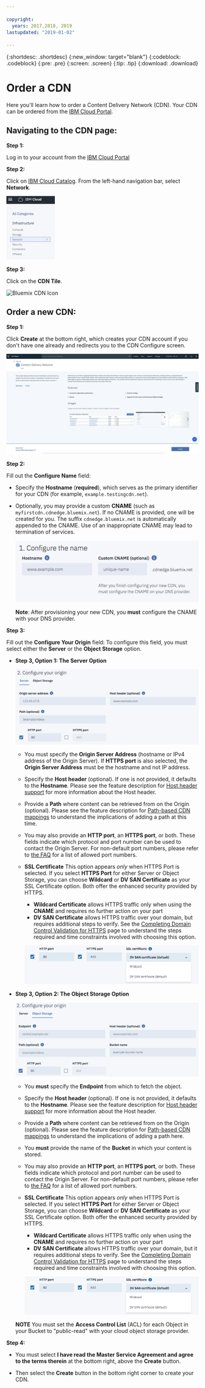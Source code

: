 ```yaml
---

copyright:
  years: 2017,2018, 2019
lastupdated: "2019-01-02"

---
```


{:shortdesc: .shortdesc}
{:new_window: target="blank"}
{:codeblock: .codeblock}
{:pre: .pre}
{:screen: .screen}
{:tip: .tip}
{:download: .download}

# Order a CDN

Here you'll learn how to order a Content Delivery Network (CDN). Your CDN can be ordered from the [IBM Cloud Portal](https://cloud.ibm.com/login).

## Navigating to the CDN page:

**Step 1:**

Log in to your account from the [IBM Cloud Portal](https://cloud.ibm.com/login)

**Step 2:**

Click on [IBM Cloud Catalog](https://cloud.ibm.com/catalog/). From the left-hand navigation bar, select **Network**.

   ![Bluemix CDN Navigation](images/bluemix_navigation.png)

**Step 3:**

Click on the **CDN Tile**.

   ![Bluemix CDN Icon](images/bluemix_tile.png)


## Order a new CDN:

**Step 1:**

Click **Create** at the bottom right, which creates your CDN account if you don't have one already and redirects you to the CDN Configure screen.

   ![CDN overview](images/content-delivery.png)

**Step 2:**

Fill out the **Configure Name** field:  

  * Specify the **Hostname** (**required**), which serves as the primary identifier for your CDN (for example, `example.testingcdn.net`).  
  * Optionally, you may provide a custom **CNAME** (such as `myfirstcdn.cdnedge.bluemix.net`). If no CNAME is provided, one will be created for you. The suffix `cdnedge.bluemix.net` is automatically appended to the CNAME. Use of an inappropriate CNAME may lead to termination of services.

       ![Configure Name](images/configure-hostname-cname.png)  

    **Note**: After provisioning your new CDN, you **must** configure the CNAME with your DNS provider.

**Step 3:**

Fill out the **Configure Your Origin** field: To configure this field, you must select either the **Server** or the **Object Storage** option.  

  * **Step 3, Option 1: The Server Option**

     ![Configure Origin](images/configure-origin-server.png)

      * You must specify the **Origin Server Address** (hostname or IPv4 address of the Origin Server). If **HTTPS port** is also selected, the **Origin Server Address** must be the hostname and not IP address.

      * Specify the **Host header** (optional). If one is not provided, it defaults to the **Hostname**. Please see the feature description for [Host header support](feature-descriptions.html#host-header-support) for more information about the Host header.  

      * Provide a **Path** where content can be retrieved from on the Origin (optional). Please see the feature description for [Path-based CDN mappings](feature-descriptions.html#path-based-cdn-mappings) to understand the implications of adding a path at this time.

      * You may also provide an **HTTP port**, an **HTTPS port**, or both. These fields indicate which protocol and port number can be used to contact the Origin Server. For non-default port numbers, please refer to [the FAQ](faqs.html#are-there-any-restrictions-on-what-http-and-https-port-numbers-are-allowed-for-akamai-) for a list of allowed port numbers.

      * **SSL Certificate** This option appears _only_ when HTTPS Port is selected. If you select **HTTPS Port** for either Server or Object Storage, you can choose **Wildcard** or **DV SAN Certificate** as your SSL Certificate option. Both offer the enhanced security provided by HTTPS.
        * **Wildcard Certificate** allows HTTPS traffic only when using the **CNAME** and requires no further action on your part
        * **DV SAN Certificate** allows HTTPS traffic over your domain, but requires additional steps to verify. See the [Completing Domain Control Validation for HTTPS](how-to-https.html#completing-domain-control-validation-for-https) page to understand the steps required and time constraints involved with choosing this option.

	     ![Configure origin server](images/ssl-cert-options.png)

  * **Step 3, Option 2: The Object Storage Option**

    ![Configure Object storage](images/configure-origin-object-storage.png)

      * You **must** specify the **Endpoint** from which to fetch the object.

      * Specify the **Host header** (optional). If one is not provided, it defaults to the **Hostname**. Please see the feature description for [Host header support](feature-descriptions.html#host-header-support) for more information about the Host header.  

      * Provide a **Path** where content can be retrieved from on the Origin (optional). Please see the feature description for [Path-based CDN mappings](feature-descriptions.html#path-based-cdn-mappings) to understand the implications of adding a path here.

      * You **must** provide the name of the **Bucket** in which your content is stored.

      * You may also provide an **HTTP port**, an **HTTPS port**, or both. These fields indicate which protocol and port number can be used to contact the Origin Server. For non-default port numbers, please refer to [the FAQ](faqs.html#are-there-any-restrictions-on-what-http-and-https-port-numbers-are-allowed-for-akamai-) for a list of allowed port numbers.

      * **SSL Certificate** This option appears _only_ when HTTPS Port is selected. If you select **HTTPS Port** for either Server or Object Storage, you can choose **Wildcard** or **DV SAN Certificate** as your SSL Certificate option. Both offer the enhanced security provided by HTTPS.
        * **Wildcard Certificate** allows HTTPS traffic only when using the **CNAME** and requires no further action on your part
        * **DV SAN Certificate** allows HTTPS traffic over your domain, but it requires additional steps to verify. See the [Completing Domain Control Validation for HTTPS](how-to-https.html#completing-domain-control-validation-for-https) page to understand the steps required and time constraints involved with choosing this option.

        ![Configure HTTPS](images/ssl-cert-options.png)

      **NOTE** You must set the **Access Control List** (ACL) for each Object in your Bucket to "public-read" with your cloud object storage provider.
      
**Step 4:**

* You must select **I have read the Master Service Agreement and agree to the terms therein** at the bottom right, above the **Create** button.

* Then select the **Create** button in the bottom right corner to create your CDN.
